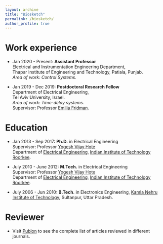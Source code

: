 ```yaml
---
layout: archive
title: "Biosketch"
permalink: /biosketch/
author_profile: true
---
```


Work experience
===============
* Jan 2020 - Present: __Assistant Professor__ <br>
Electrical and Instrumentation Engineering Department, <br>
Thapar Institute of Engineering and Technology, Patiala, Punjab. <br>
_Area of work: Control Systems._


* Jan 2019 - Dec 2019: __Postdoctoral Research Fellow__ <br> 
Department of Electrical Engineering, <br>
Tel Aviv University, Israel. <br>
_Area of work: Time-delay systems._<br>
Supervisor: Professor [Emilia Fridman](https://www.eng.tau.ac.il/~emilia/).



Education
======
* Jan 2013 - Sep 2017: __Ph.D.__ in Electrical Engineering <br> 
Supervisor: Professor [Yogesh Vijay Hote](https://www.iitr.ac.in/~EE/yhotefee)<br> 
Department of [Electrical Engineering](https://www.iitr.ac.in/departments/EE/), [Indian Institute of Technology Roorkee](https://www.iitr.ac.in/Main/pages/_en_Indian_Institute_of_Technology_Roorkee__en_.html).

* July 2010 - June 2012: __M.Tech.__ in Electrical Engineering <br> 
Supervisor: Professor [Yogesh Vijay Hote](https://www.iitr.ac.in/~EE/yhotefee)<br> 
Department of [Electrical Engineering](https://www.iitr.ac.in/departments/EE/), [Indian Institute of Technology Roorkee](https://www.iitr.ac.in/Main/pages/_en_Indian_Institute_of_Technology_Roorkee__en_.html).

* July 2006 - Jun 2010: __B.Tech.__ in Electronics Engineering, [Kamla Nehru Institute of Technology](http://www.knit.ac.in/), Sultanpur, Uttar Pradesh.

Reviewer
========
* Visit [Publon](https://publons.com/researcher/1312046/sahaj-saxena/) to see the complete list of articles reviewed in different journals.
